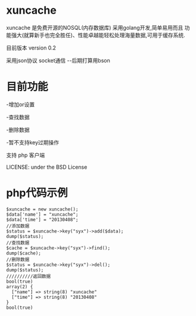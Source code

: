 xuncache
========
xuncache 是免费开源的NOSQL(内存数据库) 采用golang开发,简单易用而且 功能强大(就算新手也完全胜任)、性能卓越能轻松处理海量数据,可用于缓存系统.

目前版本 version 0.2

采用json协议 socket通信 --后期打算用bson

目前功能
========
-增加or设置

-查找数据

-删除数据

-暂不支持key过期操作

支持 php 客户端

LICENSE: under the BSD License

php代码示例
========

	$xuncache = new xuncache();
    $data['name'] = "xuncache";
    $data['time'] = "20130408";
    //添加数据
    $status = $xuncache->key("syx")->add($data);
    dump($status);
    //查找数据
    $cache = $xuncache->key("syx")->find();
    dump($cache);
    //删除数据
    $status = $xuncache->key("syx")->del();
    dump($status);
	//////////返回数据
	bool(true)
	array(2) {
	  ["name"] => string(8) "xuncache"
	  ["time"] => string(8) "20130408"
	}
	bool(true)
